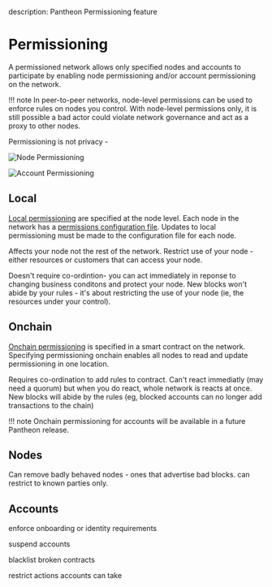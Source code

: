 description: Pantheon Permissioning feature
<!--- END of page meta data -->

# Permissioning 

A permissioned network allows only specified nodes and accounts to participate by enabling node permissioning and/or account permissioning on the network.

!!! note
    In peer-to-peer networks, node-level permissions can be used to enforce rules on nodes you control. 
    With node-level permissions only, it is still possible a bad actor could violate network governance 
    and act as a proxy to other nodes.  
    
Permissioning is not privacy - 
    
![Node Permissioning](../images/node-permissioning-bad-actor.png)

![Account Permissioning](../images/account-permissioning.png)

## Local 

[Local permissioning](Local-Permissioning.md) are specified at the node level. Each node in the network has a [permissions configuration file](#permissions-configuration-file).
Updates to local permissioning must be made to the configuration file for each node. 

Affects your node not the rest of the network. Restrict use of your node - either resources or customers that can access your node. 

Doesn't require co-ordintion- you can act immediately in reponse to changing business conditons and protect your node. 
New blocks won't abide by your rules - it's about restricting the use of your node (ie, the resources under your control). 

## Onchain 

[Onchain permissioning](Onchain-Permissioning.md) is specified in a smart contract on the network. Specifying permissioning onchain
enables all nodes to read and update permissioning in one location. 

Requires co-ordination to add rules to contract. Can't react immediatly (may need a quorum) but when you do react, whole network
is reacts at once. New blocks will abide by the rules (eg, blocked accounts can no longer add transactions to the chain)

!!! note
    Onchain permissioning for accounts will be available in a future Pantheon release. 


## Nodes 

Can remove badly behaved nodes - ones that advertise bad blocks. can restrict to known parties only. 

## Accounts 

enforce onboarding or identity requirements 

suspend accounts 

blacklist broken contracts 

restrict actions accounts can take 
